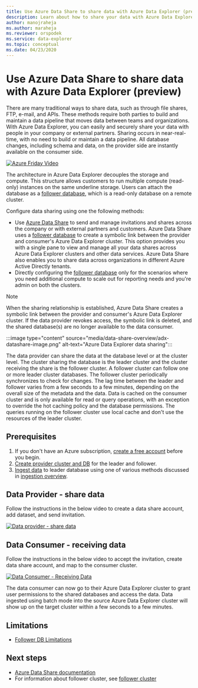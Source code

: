 ```yaml
---
title: Use Azure Data Share to share data with Azure Data Explorer (preview)
description: Learn about how to share your data with Azure Data Explorer and Azure Data Share.
author: manojraheja
ms.author: maraheja
ms.reviewer: orspodek
ms.service: data-explorer
ms.topic: conceptual
ms.date: 04/23/2020
---
```


# Use Azure Data Share to share data with Azure Data Explorer (preview)

There are many traditional ways to share data, such as through file shares, FTP, e-mail, and APIs. These methods require both parties to build and maintain a data pipeline that moves data between teams and organizations. With Azure Data Explorer, you can easily and securely share your data with people in your company or external partners. Sharing occurs in near-real-time, with no need to build or maintain a data pipeline. All database changes, including schema and data, on the provider side are instantly available on the consumer side.

[![Azure Friday Video](https://img.youtube.com/vi/Q3MJv90PegE/0.jpg)](https://www.youtube.com/watch?v=Q3MJv90PegE?&autoplay=1)

The architecture in Azure Data Explorer decouples the storage and compute. This structure allows customers to run multiple compute (read-only) instances on the same underline storage. Users can attach the database as a [follower database](follower.md), which is a read-only database on a remote cluster.

Configure data sharing using one the following methods:

* Use [Azure Data Share](/azure/data-share/) to send and manage invitations and shares across the company or with external partners and customers. Azure Data Share uses a [follower database](follower.md) to create a symbolic link between the provider and consumer's Azure Data Explorer cluster. This option provides you with a single pane to view and manage all your data shares across Azure Data Explorer clusters and other data services. Azure Data Share also enables you to share data across organizations in different Azure Active Directly tenants.
* Directly configuring the [follower database](follower.md) only for the scenarios where you need additional compute to scale out for reporting needs and you're admin on both the clusters.

> [!Note] 
> When the sharing relationship is established, Azure Data Share creates a symbolic link between the provider and consumer's Azure Data Explorer cluster. If the data provider revokes access, the symbolic link is deleted, and the shared database(s) are no longer available to the data consumer.

:::image type="content" source="media/data-share-overview/adx-datashare-image.png" alt-text="Azure Data Explorer data sharing":::

The data provider can share the data at the database level or at the cluster level. The cluster sharing the database is the leader cluster and the cluster receiving the share is the follower cluster. A follower cluster can follow one or more leader cluster databases. The follower cluster periodically synchronizes to check for changes. The lag time between the leader and follower varies from a few seconds to a few minutes, depending on the overall size of the metadata and the data. Data is cached on the consumer cluster and is only available for read or query operations, with an exception to override the hot caching policy and the database permissions. The queries running on the follower cluster use local cache and don't use the resources of the leader cluster.

## Prerequisites

1. If you don't have an Azure subscription, [create a free account](https://azure.microsoft.com/free/) before you begin.
1. [Create provider cluster and DB](create-cluster-database-portal.md) for the leader and follower.
1. [Ingest data](ingest-sample-data.md) to leader database using one of various methods discussed in [ingestion overview](ingest-data-overview.md).

## Data Provider - share data

Follow the instructions in the below video to create a data share account, add dataset, and send invitation.

[![Data provider - share data](https://img.youtube.com/vi/QmsTnr90_5o/0.jpg)](https://youtu.be/QmsTnr90_5o?&autoplay=1)

## Data Consumer - receiving data

Follow the instructions in the below video to accept the invitation, create data share account, and map to the consumer cluster.

[![Data Consumer - Receiving Data](https://img.youtube.com/vi/vBq6iFaCpdA/0.jpg)](https://youtu.be/vBq6iFaCpdA?&autoplay=1)

The data consumer can now go to their Azure Data Explorer cluster to grant user permissions to the shared databases and access the data. Data ingested using batch mode into the source Azure Data Explorer cluster will show up on the target cluster within a few seconds to a few minutes.

## Limitations

* [Follower DB Limitations](follower.md#limitations)

## Next steps

* [Azure Data Share documentation](/azure/data-share/)
* For information about follower cluster, see [follower cluster](follower.md)
